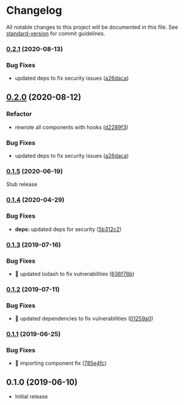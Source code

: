 # Changelog

All notable changes to this project will be documented in this file. See [standard-version](https://github.com/conventional-changelog/standard-version) for commit guidelines.

### [0.2.1](https://github.com/statebait/react-awesome-selector/compare/v0.1.5...v0.2.1) (2020-08-13)

### Bug Fixes

- updated deps to fix security issues ([a26daca](https://github.com/statebait/react-awesome-selector/commit/a26dacaa3bc2698fd10cfb9c52d19dca7ba22616))

## [0.2.0](https://github.com/statebait/react-awesome-selector/compare/v0.1.5...v0.2.0) (2020-08-12)

### Refactor

- rewrote all components with hooks ([d2289f3](https://github.com/statebait/react-awesome-selector/commit/d2289f3843bfa2a86230bdbd0ddb402916dc44e3))

### Bug Fixes

- updated deps to fix security issues ([a26daca](https://github.com/statebait/react-awesome-selector/commit/a26dacaa3bc2698fd10cfb9c52d19dca7ba22616))

### [0.1.5](https://github.com/statebait/react-awesome-selector/compare/v0.1.4...v0.1.5) (2020-06-19)

Stub release

### [0.1.4](https://github.com/shadxx7/react-awesome-selector/compare/v0.1.3...v0.1.4) (2020-04-29)

### Bug Fixes

- **deps:** updated deps for security ([5b312c2](https://github.com/shadxx7/react-awesome-selector/commit/5b312c26b87edd8aea43130b3dc2ee050e7cb2f2))

### [0.1.3](https://github.com/shadxx7/react-awesome-selector/compare/v0.1.2...v0.1.3) (2019-07-16)

### Bug Fixes

- 🐛 updated lodash to fix vulnerabilities ([636f76b](https://github.com/shadxx7/react-awesome-selector/commit/636f76b))

### [0.1.2](https://github.com/shadxx7/react-awesome-selector/compare/v0.1.1...v0.1.2) (2019-07-11)

### Bug Fixes

- 🐛 updated dependencies to fix vulnerabilities ([01259a0](https://github.com/shadxx7/react-awesome-selector/commit/01259a0))

### [0.1.1](https://github.com/shadxx7/react-awesome-selector/compare/v0.1.0...v0.1.1) (2019-06-25)

### Bug Fixes

- 🐛 importing component fix ([785e4fc](https://github.com/shadxx7/react-awesome-selector/commit/785e4fc))

## 0.1.0 (2019-06-10)

- Initial release
